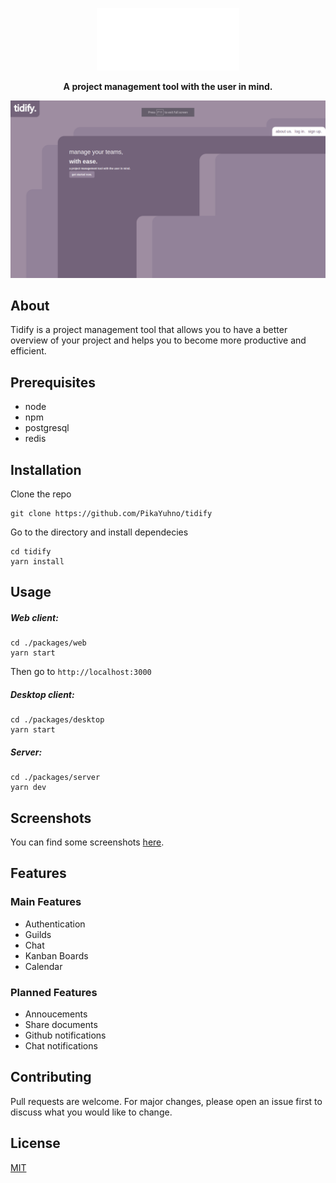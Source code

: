 <p align="center">
<img height=100 src="https://raw.githubusercontent.com/PikaYuhno/tidify/main/packages/web/src/assets/logo.png">

</p>
<p align="center">
  <strong>A project management tool with the user in mind.</strong>
</p>

[landing-page]: https://github.com/PikaYuhno/tidify/blob/main/screenshots/LandingPage.png

![Landing page][landing-page]

## About
Tidify is a project management tool that allows you to have a better overview of your project and helps you to become more productive and efficient.
## Prerequisites
- node
- npm
- postgresql
- redis
## Installation
Clone the repo
```
git clone https://github.com/PikaYuhno/tidify
```
Go to the directory and install dependecies
```
cd tidify
yarn install
```
## Usage
##### Web client:
```
cd ./packages/web
yarn start
```
Then go to `http://localhost:3000`
##### Desktop client:
```
cd ./packages/desktop
yarn start
```
##### Server:
```
cd ./packages/server
yarn dev
```
## Screenshots
You can find some screenshots [here](https://github.com/PikaYuhno/tidify/tree/main/screenshots).
## Features
### Main Features
- Authentication
- Guilds
- Chat
- Kanban Boards
- Calendar
### Planned Features
- Annoucements
- Share documents
- Github notifications
- Chat notifications

## Contributing
Pull requests are welcome. For major changes, please open an issue first to discuss what you would like to change.

## License
[MIT](https://choosealicense.com/licenses/mit/)
